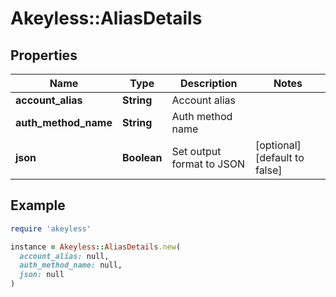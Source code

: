 # Akeyless::AliasDetails

## Properties

| Name | Type | Description | Notes |
| ---- | ---- | ----------- | ----- |
| **account_alias** | **String** | Account alias |  |
| **auth_method_name** | **String** | Auth method name |  |
| **json** | **Boolean** | Set output format to JSON | [optional][default to false] |

## Example

```ruby
require 'akeyless'

instance = Akeyless::AliasDetails.new(
  account_alias: null,
  auth_method_name: null,
  json: null
)
```

